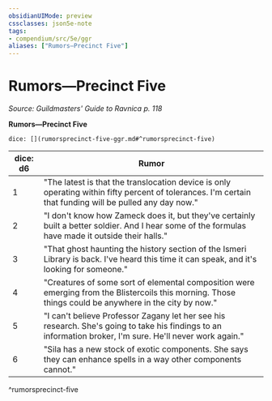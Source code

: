 ```yaml
---
obsidianUIMode: preview
cssclasses: json5e-note
tags:
- compendium/src/5e/ggr
aliases: ["Rumors—Precinct Five"]
---
```

# Rumors—Precinct Five
*Source: Guildmasters' Guide to Ravnica p. 118* 

**Rumors—Precinct Five**

`dice: [](rumorsprecinct-five-ggr.md#^rumorsprecinct-five)`

| dice: d6 | Rumor |
|----------|-------|
| 1 | "The latest is that the translocation device is only operating within fifty percent of tolerances. I'm certain that funding will be pulled any day now." |
| 2 | "I don't know how Zameck does it, but they've certainly built a better soldier. And I hear some of the formulas have made it outside their halls." |
| 3 | "That ghost haunting the history section of the Ismeri Library is back. I've heard this time it can speak, and it's looking for someone." |
| 4 | "Creatures of some sort of elemental composition were emerging from the Blistercoils this morning. Those things could be anywhere in the city by now." |
| 5 | "I can't believe Professor Zagany let her see his research. She's going to take his findings to an information broker, I'm sure. He'll never work again." |
| 6 | "Sila has a new stock of exotic components. She says they can enhance spells in a way other components cannot." |
^rumorsprecinct-five